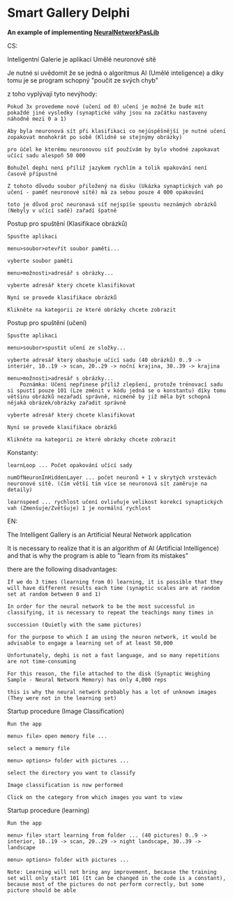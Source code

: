 # Smart Gallery Delphi

**An example of implementing [NeuralNetworkPasLib](https://github.com/Lukas0025/NeuralNetworkPasLib)**

CS:

Inteligentní Galerie je aplikací Umělé neuronové sítě

Je nutné si uvědomit že se jedná o algoritmus AI (Umělé inteligence) a díky tomu je se program schopný "poučit ze svých chyb"

z toho vyplývají tyto nevýhody:
```
Pokud 3x provedeme nové (učení od 0) učení je možné že bude mít pokaždé jiné vysledky (synaptické váhy jsou na začátku nastaveny náhodně mezi 0 a 1)
	
Aby byla neuronová sít při klasifikaci co nejúspěšnější je nutné učení zopakovat mnohokrát po sobě (Klidně se stejnýmy obrázky)
        
pro účel ke kterému neuronovou síť používám by bylo vhodné zapokavat učící sadu alespoň 50 000
        
Bohužel dephi není příliž jazykem rychlím a tolik opakování není časově přípustné
        
Z tohoto důvodu soubor přiložený na disku (Ukázka synaptických vah po učení - paměť neuronové sítě) má za sebou pouze 4 000 opakování
        
toto je důvod proč neuronavá síť nejspíše spoustu neznámých obrázků (Nebyly v učící sadě) zařadí špatně
```

Postup pro spuštění (Klasifikace obrázků)
```	
Spusťte aplikaci
	
menu>soubor>otevřít soubor paměti...
	
vyberte soubor paměti
	
menu>možnosti>adresář s obrázky...
	
vyberte adresář který chcete klasifikovat
	
Nyní se provede klasifikace obrázků
	
Klikněte na kategorii ze které obrázky chcete zobrazit
```

Postup pro spuštění (učení)
	
	Spusťte aplikaci
        
	menu>soubor>spustit učení ze složky...
        
	vyberte adresář který obashuje učící sadu (40 obrázků) 0..9 -> interiér, 10..19 -> scan, 20..29 -> noční krajina, 30..39 -> krajina
        
	menu>možnosti>adresář s obrázky...
		Poznámka: Učení nepřinese příliž zlepšení, protože trénovací sadu si spustí pouze 101 (Lze změnit v kódu jedná se o konstantu) díky tomu většinu obrázků nezařadí správně, nicméně by již měla být schopná nějaká obrázek/obrázky zařadit správně
        
	vyberte adresář který chcete klasifikovat
	
	Nyní se provede klasifikace obrázků
	
	Klikněte na kategorii ze které obrázky chcete zobrazit
	

Konstanty:
	
	learnLoop ... Počet opakování učící sady
	
	numOfNeuronInHiddenLayer ... počet neuronů + 1 v skrytých vrstevách neuronové sítě. (čím větší tím více se neuronová sít zaměruje na detaily)
	
	learnspeed ... rychlost učení ovlivňuje velikost korekcí synaptických vah (Zmenšuje/Zvětšuje) 1 je normální rychlost
	
 EN:
 
 The Intelligent Gallery is an Artificial Neural Network application
 
It is necessary to realize that it is an algorithm of AI (Artificial Intelligence) and that is why the program is able to "learn from its mistakes"

there are the following disadvantages:
```
If we do 3 times (learning from 0) learning, it is possible that they will have different results each time (synaptic scales are at random set at random between 0 and 1)

In order for the neural network to be the most successful in classifying, it is necessary to repeat the teachings many times in 

succession (Quietly with the same pictures)
        
for the purpose to which I am using the neuron network, it would be advisable to engage a learning set of at least 50,000
        
Unfortunately, dephi is not a fast language, and so many repetitions are not time-consuming
        
For this reason, the file attached to the disk (Synaptic Weighing Sample - Neural Network Memory) has only 4,000 reps
        
this is why the neural network probably has a lot of unknown images (They were not in the learning set)
```


Startup procedure (Image Classification)
```
Run the app
        
menu> file> open memory file ...
        
select a memory file
        
menu> options> folder with pictures ...
        
select the directory you want to classify

Image classification is now performed
	
Click on the category from which images you want to view
```

Startup procedure (learning)
```
Run the app
	
menu> file> start learning from folder ... (40 pictures) 0..9 -> interior, 10..19 -> scan, 20..29 -> night landscape, 30..39 -> landscape
	
menu> options> folder with pictures ...
	
Note: Learning will not bring any improvement, because the training set will only start 101 (It can be changed in the code is a constant), because most of the pictures do not perform correctly, but some picture should be able
```	
